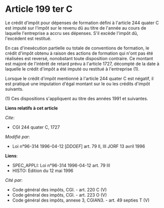 # Article 199 ter C

Le crédit d'impôt pour dépenses de formation défini à l'article 244 quater C est imputé sur l'impôt sur le revenu dû au titre
de l'année au cours de laquelle l'entreprise a accru ses dépenses. S'il excède l'impôt dû, l'excédent est restitué.

En cas d'inexécution partielle ou totale de conventions de formation, le crédit d'impôt obtenu à raison des actions de
formation qui n'ont pas été réalisées est reversé, nonobstant toute disposition contraire. Ce montant est majoré de l'intérêt
de retard prévu à l'article 1727, décompté de la date à laquelle le crédit d'impôt a été imputé ou restitué à l'entreprise
(1).

Lorsque le crédit d'impôt mentionné à l'article 244 quater C est négatif, il est pratiqué une imputation d'égal montant sur
le ou les crédits d'impôt suivants.

(1) Ces dispositions s'appliquent au titre des années 1991 et suivantes.

**Liens relatifs à cet article**

_Cite_:

  - CGI 244 quater C, 1727

_Modifié par_:

  - Loi n°96-314 1996-04-12 [*DDOEF*] art. 79 II, III JORF 13 avril 1996

**Liens**:

  - SPEC_APPLI: Loi n°96-314 1996-04-12 art. 79 III
  - HISTO: Edition du 12 mai 1996

_Cité par_:

  - Code général des impôts, CGI. - art. 220 C (V)
  - Code général des impôts, CGI. - art. 223 O (V)
  - Code général des impôts, annexe 3, CGIAN3. - art. 49 septies T (V)
